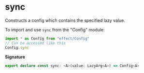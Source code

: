 # sync

Constructs a config which contains the specified lazy value.

To import and use `sync` from the "Config" module:

```ts
import * as Config from "effect/Config"
// Can be accessed like this
Config.sync
```

**Signature**

```ts
export declare const sync: <A>(value: LazyArg<A>) => Config<A>
```
